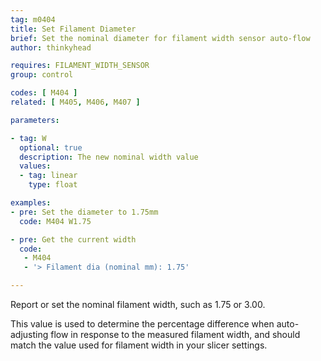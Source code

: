 ```yaml
---
tag: m0404
title: Set Filament Diameter
brief: Set the nominal diameter for filament width sensor auto-flow
author: thinkyhead

requires: FILAMENT_WIDTH_SENSOR
group: control

codes: [ M404 ]
related: [ M405, M406, M407 ]

parameters:

- tag: W
  optional: true
  description: The new nominal width value
  values:
  - tag: linear
    type: float

examples:
- pre: Set the diameter to 1.75mm
  code: M404 W1.75

- pre: Get the current width
  code:
   - M404
   - '> Filament dia (nominal mm): 1.75'

---
```


Report or set the nominal filament width, such as 1.75 or 3.00.

This value is used to determine the percentage difference when auto-adjusting flow in response to the measured filament width, and should match the value used for filament width in your slicer settings.
